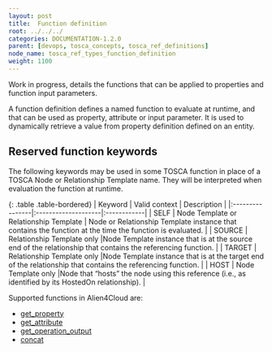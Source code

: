 ```yaml
---
layout: post
title:  Function definition
root: ../../../
categories: DOCUMENTATION-1.2.0
parent: [devops, tosca_concepts, tosca_ref_definitions]
node_name: tosca_ref_types_function_definition
weight: 1100
---
```

Work in progress, details the functions that can be applied to properties and function input parameters.

A function definition defines a named function to evaluate at runtime, and that can be used as property, attribute or input parameter. It is used to  dynamically retrieve a value from property definition defined on an entity.

## Reserved function keywords
The following keywords may be used in some  TOSCA function in place of a TOSCA Node or Relationship Template name. They will be interpreted when evaluation the function at runtime.

{: .table .table-bordered}
| Keyword         | Valid context                | Description |
|:----------------|:--------------------|:------------|
| SELF            | Node Template or Relationship Template                   | Node or Relationship Template instance that contains the function at the time the function is evaluated. |
| SOURCE          | Relationship Template only |Node Template instance that  is at the source end of the relationship that contains the referencing function. |
| TARGET          | Relationship Template only |Node Template instance that  is at the target end of the relationship that contains the referencing function. |
| HOST            | Node Template only |Node that “hosts” the node using this reference (i.e., as identified by its HostedOn relationship). |

Supported functions in Alien4Cloud are: 

-  [get_property](#/documentation/1.1.0/devops_guide/tosca_grammar/get_property_definition.html)
-  [get_attribute](#/documentation/1.1.0/devops_guide/tosca_grammar/get_attribute_definition.html)
-  [get_operation_output](#/documentation/1.1.0/devops_guide/tosca_grammar/get_operation_output_definition.html)
-  [concat](#/documentation/1.1.0/devops_guide/tosca_grammar/concat_definition.html)